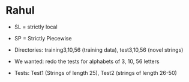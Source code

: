 # Rahul

* SL = strictly local
* SP = Strictly Piecewise

* Directories: training3,10,56 (training data), test3,10,56 (novel strings)

* We wanted: redo the tests for alphabets of 3, 10, 56 letters

* Tests: Test1 (Strings of length 25), Test2 (strings of length 26-50)
